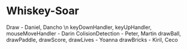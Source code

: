 # Whiskey-Soar

Draw - Daniel, Dancho \n
keyDownHandler, keyUpHandler, mouseMoveHandler - Darin
ColisionDetection - Peter, Martin
drawBall, drawPaddle, drawScore, drawLives - Yoanna
drawBricks - Kiril, Ceco
